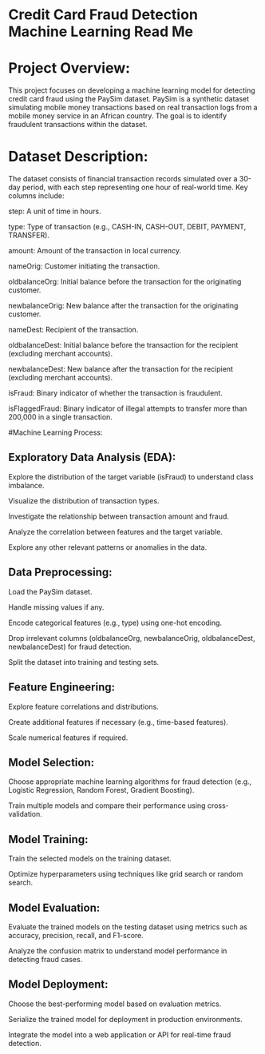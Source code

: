 # Credit Card Fraud Detection Machine Learning Read Me

# Project Overview:

This project focuses on developing a machine learning model for detecting credit card fraud using the PaySim dataset. PaySim is a synthetic dataset simulating mobile money transactions based on real transaction logs from a mobile money service in an African country. The goal is to identify fraudulent transactions within the dataset.

# Dataset Description:

The dataset consists of financial transaction records simulated over a 30-day period, with each step representing one hour of real-world time. Key columns include:

step: A unit of time in hours.

type: Type of transaction (e.g., CASH-IN, CASH-OUT, DEBIT, PAYMENT, TRANSFER).

amount: Amount of the transaction in local currency.

nameOrig: Customer initiating the transaction.

oldbalanceOrg: Initial balance before the transaction for the originating customer.

newbalanceOrig: New balance after the transaction for the originating customer.

nameDest: Recipient of the transaction.

oldbalanceDest: Initial balance before the transaction for the recipient (excluding merchant accounts).

newbalanceDest: New balance after the transaction for the recipient (excluding merchant accounts).

isFraud: Binary indicator of whether the transaction is fraudulent.

isFlaggedFraud: Binary indicator of illegal attempts to transfer more than 200,000 in a single transaction.

#Machine Learning Process:


## Exploratory Data Analysis (EDA):

Explore the distribution of the target variable (isFraud) to understand class imbalance.

Visualize the distribution of transaction types.

Investigate the relationship between transaction amount and fraud.

Analyze the correlation between features and the target variable.

Explore any other relevant patterns or anomalies in the data.


## Data Preprocessing:

Load the PaySim dataset.

Handle missing values if any.

Encode categorical features (e.g., type) using one-hot encoding.

Drop irrelevant columns (oldbalanceOrg, newbalanceOrig, oldbalanceDest, newbalanceDest) for fraud detection.

Split the dataset into training and testing sets.

## Feature Engineering:

Explore feature correlations and distributions.

Create additional features if necessary (e.g., time-based features).

Scale numerical features if required.

## Model Selection:

Choose appropriate machine learning algorithms for fraud detection (e.g., Logistic Regression, Random Forest, Gradient Boosting).

Train multiple models and compare their performance using cross-validation.

## Model Training:

Train the selected models on the training dataset.

Optimize hyperparameters using techniques like grid search or random search.

## Model Evaluation:

Evaluate the trained models on the testing dataset using metrics such as accuracy, precision, recall, and F1-score.

Analyze the confusion matrix to understand model performance in detecting fraud cases.

## Model Deployment:

Choose the best-performing model based on evaluation metrics.

Serialize the trained model for deployment in production environments.

Integrate the model into a web application or API for real-time fraud detection.
